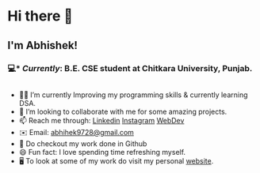 # Hi there 👋

 ## I'm Abhishek!
### 💻* _Currently_: B.E. CSE student at Chitkara University, Punjab.
##
- 👨‍💻 I’m currently Improving my programming skills & currently learning DSA.
- 👯 I’m looking to collaborate with me for some amazing projects.
- 📫 Reach me through: [Linkedin](https://www.linkedin.com/in/abhishek-455992237)   [Instagram](https://www.instagram.com/i.abhishekmehta/)   [WebDev](https://weber4u.wixsite.com/halfcoder)
- ✉️ Email: abhihek9728@gmail.com
- 📝 Do checkout my work done in Github
- 😄 Fun fact: I love spending time refreshing myself.
- 🖥️ To look at some of my work do visit my personal [website](https://abhi-cyber.github.io/Portfolio/).
